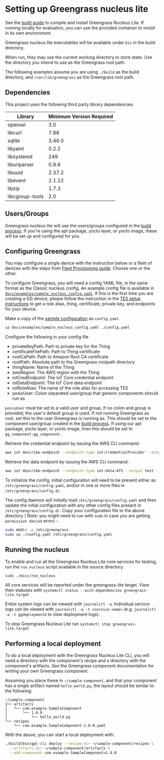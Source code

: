 # Setting up Greengrass nucleus lite

See the [build guide](BUILD.md) to compile and install Greengrass Nucleus Lite.
If running locally for evaluation, you can use the provided container to install
in its own environment.

Greengrass nucleus lite executables will be available under `bin` in the build
directory.

When run, they may use the current working directory to store state. Use the
directory you intend to use as the Greengrass root path.

The following examples assume you are using `./build` as the build directory,
and `/var/lib/greengrass` as the Greengrass root path.

## Dependencies

This project uses the following third party library dependencies:

| Library         | Minimum Version Required |
| --------------- | ------------------------ |
| openssl         | 3.0                      |
| libcurl         | 7.86                     |
| sqlite          | 3.46.0                   |
| libyaml         | 0.2.2                    |
| libsystemd      | 249                      |
| liburiparser    | 0.9.6                    |
| libuuid         | 2.37.2                   |
| libevent        | 2.1.12                   |
| libzip          | 1.7.3                    |
| libcgroup-tools | 2.0                      |

## Users/Groups

Greengrass nucleus lite will use the users/groups configured in the
[build process](BUILD.md#usersgroups). If you're using the apt package, yocto
layer, or yocto image, these will be set up and configured for you.

## Configuring Greengrass

You may configure a single device with the instruction below or a fleet of
devices with the steps from [Fleet Provisioning guide](FLEET_PROVISIONING.md).
Choose one or the other.

To configure Greengrass, you will need a config YAML file, in the same format as
the Classic nucleus config. An example config file is available in
[`docs/examples/sample_nucleus_config.yaml`](examples/sample_nucleus_config.yaml).
If this is the first time you are creating a GG device, please follow the
instruction in the [TES setup instructions](./TES.md) to get a role alias,
thing, certificate, private key, and endpoints for your device.

Make a copy of the [sample configuration](./examples/sample_nucleus_config.yaml)
as `config.yaml`.

```sh
cp docs/examples/sample_nucleus_config.yaml ./config.yaml
```

Configure the following in your config file

- privateKeyPath: Path to private key for the Thing
- certificateFilePath: Path to Thing certificate
- rootCaPath: Path to Amazon Root CA certificate
- rootPath: Absolute path to the Greengrass rootpath directory
- thingName: Name of the Thing
- awsRegion: The AWS region with the Thing
- iotCredEndpoint: The IoT Core credential endpoint
- iotDataEndpoint: The IoT Core data endpoint
- iotRoleAlias: The name of the role alias for accessing TES
- posixUser: Colon separated user/group that generic components should run as

`posixUser` must be set to a valid user and group. If no colon and group is
provided, the user's default group is used. If not running Greengrass as root,
set this to the user Greengrass is running as. This should be set to the
component user/group created in the [build process](BUILD.md#usersgroups). If
using our apt package, yocto layer, or yocto image, then this should be set to
`gg_component:gg_component`.

Retrieve the credential endpoint by issuing the AWS CLI command:

```bash
aws iot describe-endpoint --endpoint-type iot:CredentialProvider --output text --query endpointAddress
```

Retrieve the data endpoint by issuing the AWS CLI command:

```bash
aws iot describe-endpoint --endpoint-type iot:data-ATS --output text --query endpointAddress
```

To initialize the config, initial configuration will need to be present either
as `/etc/greengrass/config.yaml`, and/or in one or more files in
`/etc/greengrass/config.d/`.

The config daemon will initially load `/etc/greengrass/config.yaml` and then
update the initial configuration with any other config files present in
`/etc/greengrass/config.d/`. Copy your configuration file to the above directory
( Note: you might need to run with `sudo` in case you are getting
`permission denied` error) -

```sh
sudo mkdir -p /etc/greengrass
sudo cp ./config.yaml /etc/greengrass/config.yaml
```

## Running the nucleus

To enable and run all the Greengrass Nucleus Lite core services for testing, run
the `run_nucleus` script available in the source directory.

```sh
sudo ./misc/run_nucleus
```

All core services will be reported under the greengrass-lite target. View their
statuses with `systemctl status --with-dependencies greengrass-lite.target`

Entire system logs can be viewed with `journalctl -a`. Individual service logs
can be viewed with `journalctl -a -t <service-name>` (e.g.
`journalctl -a -t ggdeploymentd` to view deployment logs).

To stop Greengrass Nucleus Lite run `systemctl stop greengrass-lite.target`

## Performing a local deployment

To do a local deployment with the Greengrass Nucleus Lite CLI, you will need a
directory with the component's recipe and a directory with the component's
artifacts. See the Greengrass component documentation for writing your own
Greengrass component.

Assuming you place these in `~/sample-component`, and that your component has a
single artifact named `hello_world.py`, the layout should be similar to the
following:

```
~/sample-component
├── artifacts
│   └── com.example.SampleComponent
│       └── 1.0.0
│           └── hello_world.py
└── recipes
    └── com.example.SampleComponent-1.0.0.yaml
```

With the above, you can start a local deployment with:

```sh
./build/bin/ggl-cli deploy --recipe-dir ~/sample-component/recipes \
  --artifacts-dir ~/sample-component/artifacts \
  --add-component com.example.SampleComponent=1.0.0
```
